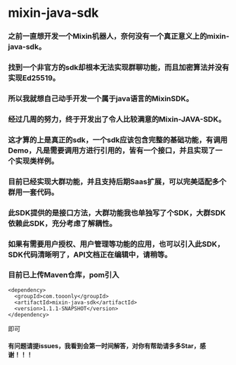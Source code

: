 # mixin-java-sdk
### 之前一直想开发一个Mixin机器人，奈何没有一个真正意义上的mixin-java-sdk。
### 找到一个非官方的sdk却根本无法实现群聊功能，而且加密算法并没有实现Ed25519。
### 所以我就想自己动手开发一个属于java语言的MixinSDK。
### 经过几周的努力，终于开发出了令人比较满意的Mixin-JAVA-SDK。
### 这才算的上是真正的sdk，一个sdk应该包含完整的基础功能，有调用Demo，凡是需要调用方进行引用的，皆有一个接口，并且实现了一个实现类样例。
### 目前已经实现大群功能，并且支持后期Saas扩展，可以完美适配多个群用一套代码。
### 此SDK提供的是接口方法，大群功能我也单独写了个SDK，大群SDK依赖此SDK，充分考虑了解耦性。
### 如果有需要用户授权、用户管理等功能的应用，也可以引入此SDK，SDK代码清晰明了，API文档正在编辑中，请稍等。
### 目前已上传Maven仓库，pom引入 
```
<dependency>
  <groupId>com.tooonly</groupId>
  <artifactId>mixin-java-sdk</artifactId>
  <version>1.1.1-SNAPSHOT</version>
</dependency>
```
即可
#### 有问题请提issues，我看到会第一时间解答，对你有帮助请多多Star，感谢！！！
